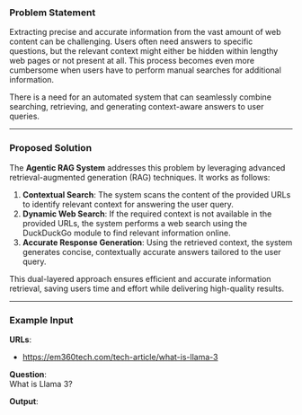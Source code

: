 ### **Problem Statement**  
Extracting precise and accurate information from the vast amount of web content can be challenging. Users often need answers to specific questions, but the relevant context might either be hidden within lengthy web pages or not present at all. This process becomes even more cumbersome when users have to perform manual searches for additional information.  

There is a need for an automated system that can seamlessly combine searching, retrieving, and generating context-aware answers to user queries.  

---

### **Proposed Solution**  
The **Agentic RAG System** addresses this problem by leveraging advanced retrieval-augmented generation (RAG) techniques. It works as follows:  
1. **Contextual Search**: The system scans the content of the provided URLs to identify relevant context for answering the user query.  
2. **Dynamic Web Search**: If the required context is not available in the provided URLs, the system performs a web search using the DuckDuckGo module to find relevant information online.  
3. **Accurate Response Generation**: Using the retrieved context, the system generates concise, contextually accurate answers tailored to the user query.  

This dual-layered approach ensures efficient and accurate information retrieval, saving users time and effort while delivering high-quality results.

---

### **Example Input**  
**URLs**:  
- https://em360tech.com/tech-article/what-is-llama-3

**Question**:  
What is Llama 3?

**Output**:
